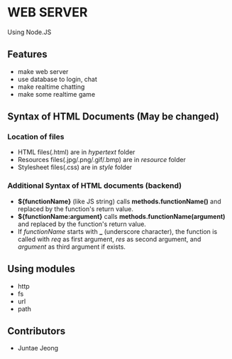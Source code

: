 # WEB SERVER
Using Node.JS

## Features
- make web server
- use database to login, chat
- make realtime chatting
- make some realtime game

## Syntax of HTML Documents (May be changed)
### Location of files
- HTML files(.html) are in *hypertext* folder
- Resources files(.jpg/.png/.gif/.bmp) are in *resource* folder
- Stylesheet files(.css) are in *style* folder
### Additional Syntax of HTML documents (backend)
- **${functionName}** (like JS string) calls **methods.functionName()** and replaced by the function's return value.
- **${functionName:argument}** calls **methods.functionName(argument)** and replaced by the function's return value.
- If *functionName* starts with **_** (underscore character), the function is called with *req* as first argument, *res* as second argument, and *argument* as third argument if exists.

## Using modules
- http
- fs
- url
- path

## Contributors
- Juntae Jeong